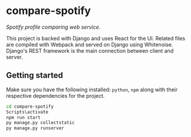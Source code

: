 # compare-spotify

_Spotify profile comparing web service._

This project is backed with Django and uses React for the UI.
Related files are compiled with Webpack and served on Django using Whitenoise.
Django's REST framework is the main connection between client and server.

## Getting started

Make sure you have the following installed: `python`, `npm` along with their respective dependencies for the project.
```sh
cd compare-spotify
Scripts\activate
npm run start
py manage.py collectstatic
py manage.py runserver
```
